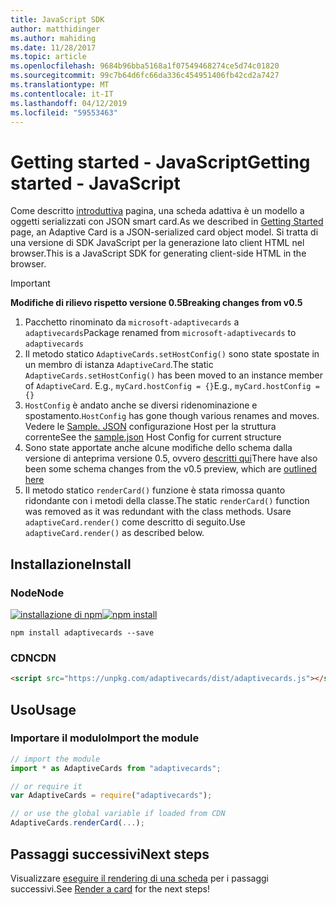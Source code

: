 ```yaml
---
title: JavaScript SDK
author: matthidinger
ms.author: mahiding
ms.date: 11/28/2017
ms.topic: article
ms.openlocfilehash: 9684b96bba5168a1f07549468274ce5d74c01820
ms.sourcegitcommit: 99c7b64d6fc66da336c454951406fb42cd2a7427
ms.translationtype: MT
ms.contentlocale: it-IT
ms.lasthandoff: 04/12/2019
ms.locfileid: "59553463"
---
```

# <a name="getting-started---javascript"></a><span data-ttu-id="7a691-102">Getting started - JavaScript</span><span class="sxs-lookup"><span data-stu-id="7a691-102">Getting started - JavaScript</span></span>

<span data-ttu-id="7a691-103">Come descritto [introduttiva](../../../authoring-cards/getting-started.md) pagina, una scheda adattiva è un modello a oggetti serializzati con JSON smart card.</span><span class="sxs-lookup"><span data-stu-id="7a691-103">As we described in [Getting Started](../../../authoring-cards/getting-started.md) page, an Adaptive Card is a JSON-serialized card object model.</span></span> <span data-ttu-id="7a691-104">Si tratta di una versione di SDK JavaScript per la generazione lato client HTML nel browser.</span><span class="sxs-lookup"><span data-stu-id="7a691-104">This is a JavaScript SDK for generating client-side HTML in the browser.</span></span>

> [!IMPORTANT]
> <span data-ttu-id="7a691-105">**Modifiche di rilievo rispetto versione 0.5**</span><span class="sxs-lookup"><span data-stu-id="7a691-105">**Breaking changes from v0.5**</span></span>
> 
> 1. <span data-ttu-id="7a691-106">Pacchetto rinominato da `microsoft-adaptivecards` a `adaptivecards`</span><span class="sxs-lookup"><span data-stu-id="7a691-106">Package renamed from `microsoft-adaptivecards` to `adaptivecards`</span></span>
> 1. <span data-ttu-id="7a691-107">Il metodo statico `AdaptiveCards.setHostConfig()` sono state spostate in un membro di istanza `AdaptiveCard`.</span><span class="sxs-lookup"><span data-stu-id="7a691-107">The static `AdaptiveCards.setHostConfig()` has been moved to an instance member of `AdaptiveCard`.</span></span> <span data-ttu-id="7a691-108">E.g., `myCard.hostConfig = {}`</span><span class="sxs-lookup"><span data-stu-id="7a691-108">E.g., `myCard.hostConfig = {}`</span></span> 
> 1. <span data-ttu-id="7a691-109">`HostConfig` è andato anche se diversi ridenominazione e spostamento.</span><span class="sxs-lookup"><span data-stu-id="7a691-109">`HostConfig` has gone though various renames and moves.</span></span> <span data-ttu-id="7a691-110">Vedere le [Sample. JSON](https://github.com/Microsoft/AdaptiveCards/blob/master/samples/HostConfig/sample.json) configurazione Host per la struttura corrente</span><span class="sxs-lookup"><span data-stu-id="7a691-110">See the [sample.json](https://github.com/Microsoft/AdaptiveCards/blob/master/samples/HostConfig/sample.json) Host Config for current structure</span></span>
> 1. <span data-ttu-id="7a691-111">Sono state apportate anche alcune modifiche dello schema dalla versione di anteprima versione 0.5, ovvero [descritti qui](https://github.com/Microsoft/AdaptiveCards/pull/633)</span><span class="sxs-lookup"><span data-stu-id="7a691-111">There have also been some schema changes from the v0.5 preview, which are [outlined here](https://github.com/Microsoft/AdaptiveCards/pull/633)</span></span>
> 1. <span data-ttu-id="7a691-112">Il metodo statico `renderCard()` funzione è stata rimossa quanto ridondante con i metodi della classe.</span><span class="sxs-lookup"><span data-stu-id="7a691-112">The static `renderCard()` function was removed as it was redundant with the class methods.</span></span> <span data-ttu-id="7a691-113">Usare `adaptiveCard.render()` come descritto di seguito.</span><span class="sxs-lookup"><span data-stu-id="7a691-113">Use `adaptiveCard.render()` as described below.</span></span> 


## <a name="install"></a><span data-ttu-id="7a691-114">Installazione</span><span class="sxs-lookup"><span data-stu-id="7a691-114">Install</span></span>

### <a name="node"></a><span data-ttu-id="7a691-115">Node</span><span class="sxs-lookup"><span data-stu-id="7a691-115">Node</span></span>

<span data-ttu-id="7a691-116">[![installazione di npm](https://img.shields.io/npm/v/adaptivecards.svg)](https://www.npmjs.com/package/adaptivecards)</span><span class="sxs-lookup"><span data-stu-id="7a691-116">[![npm install](https://img.shields.io/npm/v/adaptivecards.svg)](https://www.npmjs.com/package/adaptivecards)</span></span>

```console
npm install adaptivecards --save
```

### <a name="cdn"></a><span data-ttu-id="7a691-117">CDN</span><span class="sxs-lookup"><span data-stu-id="7a691-117">CDN</span></span>

```html
<script src="https://unpkg.com/adaptivecards/dist/adaptivecards.js"></script>
```

## <a name="usage"></a><span data-ttu-id="7a691-118">Uso</span><span class="sxs-lookup"><span data-stu-id="7a691-118">Usage</span></span>

### <a name="import-the-module"></a><span data-ttu-id="7a691-119">Importare il modulo</span><span class="sxs-lookup"><span data-stu-id="7a691-119">Import the module</span></span>

```js
// import the module
import * as AdaptiveCards from "adaptivecards";

// or require it
var AdaptiveCards = require("adaptivecards");

// or use the global variable if loaded from CDN
AdaptiveCards.renderCard(...);
```

## <a name="next-steps"></a><span data-ttu-id="7a691-120">Passaggi successivi</span><span class="sxs-lookup"><span data-stu-id="7a691-120">Next steps</span></span>

<span data-ttu-id="7a691-121">Visualizzare [eseguire il rendering di una scheda](render-a-card.md) per i passaggi successivi.</span><span class="sxs-lookup"><span data-stu-id="7a691-121">See [Render a card](render-a-card.md) for the next steps!</span></span>
